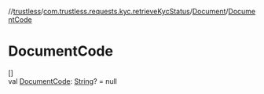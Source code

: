 //[trustless](../../../index.md)/[com.trustless.requests.kyc.retrieveKycStatus](../index.md)/[Document](index.md)/[DocumentCode](-document-code.md)

# DocumentCode

[]\
val [DocumentCode](-document-code.md): [String](https://kotlinlang.org/api/latest/jvm/stdlib/kotlin/-string/index.html)? = null
